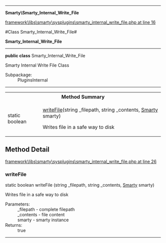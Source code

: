 

- - -

**Smarty\Smarty_Internal_Write_File**


<a href="https://github.com/JeyDotC/Hirudo/blob/master/framework/libs/smarty/sysplugins/smarty_internal_write_file.php#L16" target='_blank'>framework\libs\smarty\sysplugins\smarty_internal_write_file.php at line 16</a>

#Class Smarty_Internal_Write_File#

**Smarty_Internal_Write_File**




- - -

<p><strong>public  class</strong> <span>Smarty_Internal_Write_File</span></p>

<div class="comment" id="overview_description"><p>Smarty Internal Write File Class</p></div>

<dl>
<dt>Subpackage:</dt>
<dd>PluginsInternal</dd>
</dl>


<hr />

<table id="summary_method">
<tr><th colspan="2">Method Summary</th></tr>
<tr>
<td><span class='k'>static </span> <span class='nx'>boolean</span></td>
<td class="description"><p class="name"><a href="#writefile">writeFile</a>(string _filepath, string _contents, <a href="https://github.com/JeyDotC/Hirudo-docs/blob/master/Smarty/Smarty.md">Smarty</a> smarty)</p><p class="description">Writes file in a safe way to disk</p></td>
</tr>
</table>

<h2 id="detail_method">Method Detail</h2>

<a href="https://github.com/JeyDotC/Hirudo/blob/master/framework/libs/smarty/sysplugins/smarty_internal_write_file.php#L26" target='_blank'>framework\libs\smarty\sysplugins\smarty_internal_write_file.php at line 26</a>

<h3 id="writeFile()">writeFile</h3>
<span class='k'>static </span> <span class='nx'>boolean</span> <span class='nf'>writeFile</span> (string _filepath, string _contents, <a href="https://github.com/JeyDotC/Hirudo-docs/blob/master/Smarty/Smarty.md">Smarty</a> smarty)

<div class="details">
<p>Writes file in a safe way to disk</p><dl>
<dt>Parameters:</dt>
<dd>_filepath - complete filepath</dd>
<dd>_contents - file content</dd>
<dd>smarty - smarty instance</dd>
<dt>Returns:</dt>
<dd>true</dd>
</dl>

</div>

- - -

